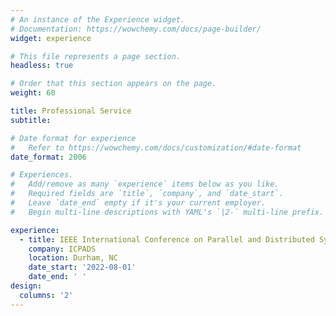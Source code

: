 ```yaml
---
# An instance of the Experience widget.
# Documentation: https://wowchemy.com/docs/page-builder/
widget: experience

# This file represents a page section.
headless: true

# Order that this section appears on the page.
weight: 60

title: Professional Service
subtitle:

# Date format for experience
#   Refer to https://wowchemy.com/docs/customization/#date-format
date_format: 2006

# Experiences.
#   Add/remove as many `experience` items below as you like.
#   Required fields are `title`, `company`, and `date_start`.
#   Leave `date_end` empty if it's your current employer.
#   Begin multi-line descriptions with YAML's `|2-` multi-line prefix.

experience:
  - title: IEEE International Conference on Parallel and Distributed Systems (ICPADS, TPC member for Wireless Sensing & Mobile Computing Track 2022)
    company: ICPADS
    location: Durham, NC
    date_start: '2022-08-01'
    date_end: ' '
design:
  columns: '2'
---
```


